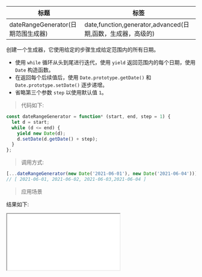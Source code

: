 | 标题                               | 标签                                                        |
| ---------------------------------- | ----------------------------------------------------------- |
| dateRangeGenerator(日期范围生成器) | date,function,generator,advanced(日期,函数，生成器，高级的) |

创建一个生成器，它使用给定的步骤生成给定范围内的所有日期。

- 使用 `while` 循环从头到尾进行迭代，使用 `yield` 返回范围内的每个日期，使用 `Date` 构造函数。
- 在返回每个后续值后，使用 `Date.prototype.getDate()` 和 `Date.prototype.setDate()` 逐步递增。
- 省略第三个参数 `step` 以使用默认值 `1`。

> 代码如下:

```js
const dateRangeGenerator = function* (start, end, step = 1) {
  let d = start;
  while (d <= end) {
    yield new Date(d);
    d.setDate(d.getDate() + step);
  }
};
```

> 调用方式:

```js
[...dateRangeGenerator(new Date('2021-06-01'), new Date('2021-06-04'))];
// [ 2021-06-01, 2021-06-02, 2021-06-03,2021-06-04 ]
```

> 应用场景

<div class="code-editor" data-url="codes/javascript/html/dateRangeGenerator.html" data-language="html"></div>

结果如下:

<iframe src="codes/javascript/html/dateRangeGenerator.html"></iframe>
